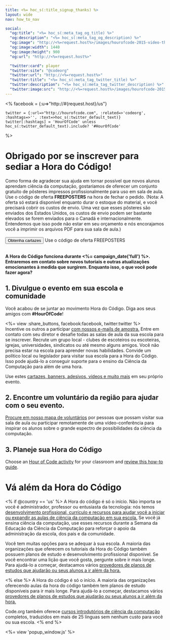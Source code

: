 ```yaml
---
title: <%= hoc_s(:title_signup_thanks) %>
layout: wide
nav: how_to_nav

social:
  "og:title": "<%= hoc_s(:meta_tag_og_title) %>"
  "og:description": "<%= hoc_s(:meta_tag_og_description) %>"
  "og:image": "http://<%=request.host%>/images/hourofcode-2015-video-thumbnail.png"
  "og:image:width": 1440
  "og:image:height": 900
  "og:url": "http://<%=request.host%>"

  "twitter:card": player
  "twitter:site": "@codeorg"
  "twitter:url": "http://<%=request.host%>"
  "twitter:title": "<%= hoc_s(:meta_tag_twitter_title) %>"
  "twitter:description": "<%= hoc_s(:meta_tag_twitter_description) %>"
  "twitter:image:src": "http://<%=request.host%>/images/hourofcode-2015-video-thumbnail.png"
---
```

<%
    facebook = {:u=>"http://#{request.host}/us"}

    twitter = {:url=>"http://hourofcode.com", :related=>'codeorg', :hashtags=>'', :text=>hoc_s(:twitter_default_text)}
    twitter[:hashtags] = 'HourOfCode' unless hoc_s(:twitter_default_text).include? '#HourOfCode'
%>

# Obrigado por se inscrever para sediar a Hora do Código!

Como forma de agradecer sua ajuda em tornar possível que novos alunos aprendam ciência da computação, gostaríamos de oferecer um conjunto gratuito de pôsteres impressos profissionalmente para uso em sala de aula. Use o código de oferta **FREEPOSTERS** na hora de fechar o pedido. (Nota: A oferta só estará disponível enquanto durar o estoque do material, e você precisará cobrir os custos de envio. Uma vez que esses pôsteres são enviados dos Estados Unidos, os custos de envio podem ser bastante elevados se forem enviados para o Canadá e internacionalmente. Entendemos que isso pode não estar em seu orçamento e nós encorajamos você a imprimir os arquivos PDF para sua sala de aula.)  
<br /> [<button>Obtenha cartazes</button>](https://store.code.org/products/code-org-posters-set-of-12) Use o código de oferta FREEPOSTERS</p> 

<br /> **A Hora do Código funciona durante <%= campaign_date('full') %>. Entraremos em contato sobre novos tutoriais e outras atualizações emocionantes à medida que surgirem. Enquanto isso, o que você pode fazer agora?**

## 1. Divulgue o evento em sua escola e comunidade

Você acabou de se juntar ao movimento Hora do Código. Diga aos seus amigos com **#HourOfCode**!

<%= view :share_buttons, facebook:facebook, twitter:twitter %> <br /> Incentive os outros a participar [com nossos e-mails de amostra.](<%= resolve_url('/promote/resources#sample-emails') %>) Entre em contato com seu diretor e desafie todas as salas de aula da sua escola para se inscrever. Recrute um grupo local - clubes de escoteiros ou escoteiras, igrejas, universidades, sindicatos ou até mesmo alguns amigos. Você não precisa estar na escola para aprender novas habilidades. Convide um político local ou legislador para visitar sua escola para a Hora do Código. Isso pode ajudá-lo a conseguir suporte para o ensino da Ciência da Computação para além de uma hora.

Use estes [cartazes, banners, adesivos, vídeos e muito mais](<%= resolve_url('/promote/resources') %>) em seu próprio evento.

## 2. Encontre um voluntário da região para ajudar com o seu evento.

[Procure em nosso mapa de voluntários](<%= resolve_url('https://code.org/volunteer/local') %>) por pessoas que possam visitar sua sala de aula ou participar remotamente de uma vídeo-conferência para inspirar os alunos sobre o grande espectro de possibilidades da ciência da computação.

## 3. Planeje sua Hora do Código

Choose an [Hour of Code activity](https://hourofcode.com/learn) for your classroom and [review this how-to guide](<%= resolve_url('/how-to') %>).

# Vá além da Hora do Código

<% if @country == 'us' %> A Hora do código é só o início. Não importa se você é administrador, professor ou entusiasta da tecnologia: nós temos [desenvolvimento profissional, currículo e recursos para ajudar você a iniciar ou expandir as aulas de ciência da computação em sua escola.](https://code.org/yourschool) Se você já ensina ciência da computação, use esses recursos durante a Semana da Educação da Ciência da Computação para reforçar o apoio da administração da escola, dos pais e da comunidade.

Você tem muitas opções para se adequar à sua escola. A maioria das organizações que oferecem os tutoriais da Hora do Código também possuem planos de estudo e desenvolvimento profissional disponível. Se você encontrar uma lição que você gosta, pergunte sobre ir mais longe. Para ajudá-lo a começar, destacamos vários [provedores de planos de estudos que ajudarão ou seus alunos a ir além da hora.](https://hourofcode.com/beyond)

<% else %> A Hora do código é só o início. A maioria das organizações oferecendo aulas da hora do código também tem planos de estudo disponíveis para ir mais longe. Para ajudá-lo a começar, destacamos vários [provedores de planos de estudos que ajudarão ou seus alunos a ir além da hora.](https://hourofcode.com/beyond)

Code.org também oferece [cursos introdutórios de ciência da computação](https://code.org/educate/curriculum/cs-fundamentals-international) completos, traduzidos em mais de 25 línguas sem nenhum custo para você ou sua escola. <% end %>

<%= view 'popup_window.js' %>